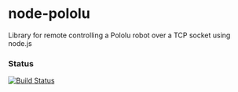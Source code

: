 # node-pololu
Library for remote controlling a Pololu robot over a TCP socket using node.js


### Status
[![Build Status](https://travis-ci.org/sillevl/node-pololu.svg?branch=master)](https://travis-ci.org/sillevl/node-pololu)

